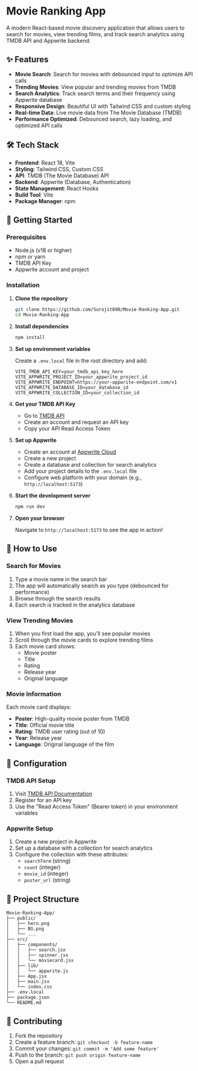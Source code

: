 # Movie Ranking App

A modern React-based movie discovery application that allows users to search for movies, view trending films, and track search analytics using TMDB API and Appwrite backend.

## ✨ Features

- **Movie Search**: Search for movies with debounced input to optimize API calls
- **Trending Movies**: View popular and trending movies from TMDB
- **Search Analytics**: Track search terms and their frequency using Appwrite database
- **Responsive Design**: Beautiful UI with Tailwind CSS and custom styling
- **Real-time Data**: Live movie data from The Movie Database (TMDB)
- **Performance Optimized**: Debounced search, lazy loading, and optimized API calls

## 🛠️ Tech Stack

- **Frontend**: React 18, Vite
- **Styling**: Tailwind CSS, Custom CSS
- **API**: TMDB (The Movie Database) API
- **Backend**: Appwrite (Database, Authentication)
- **State Management**: React Hooks
- **Build Tool**: Vite
- **Package Manager**: npm

## 🚀 Getting Started

### Prerequisites

- Node.js (v18 or higher)
- npm or yarn
- TMDB API Key
- Appwrite account and project

### Installation

1. **Clone the repository**
   ```bash
   git clone https://github.com/Surojit890/Movie-Ranking-App.git
   cd Movie-Ranking-App
   ```

2. **Install dependencies**
   ```bash
   npm install
   ```

3. **Set up environment variables**
   
   Create a `.env.local` file in the root directory and add:
   ```env
   VITE_TMDB_API_KEY=your_tmdb_api_key_here
   VITE_APPWRITE_PROJECT_ID=your_appwrite_project_id
   VITE_APPWRITE_ENDPOINT=https://your-appwrite-endpoint.com/v1
   VITE_APPWRITE_DATABASE_ID=your_database_id
   VITE_APPWRITE_COLLECTION_ID=your_collection_id
   ```

4. **Get your TMDB API Key**
   - Go to [TMDB API](https://www.themoviedb.org/settings/api)
   - Create an account and request an API key
   - Copy your API Read Access Token

5. **Set up Appwrite**
   - Create an account at [Appwrite Cloud](https://cloud.appwrite.io)
   - Create a new project
   - Create a database and collection for search analytics
   - Add your project details to the `.env.local` file
   - Configure web platform with your domain (e.g., `http://localhost:5173`)

6. **Start the development server**
   ```bash
   npm run dev
   ```

7. **Open your browser**
   
   Navigate to `http://localhost:5173` to see the app in action!

## 📱 How to Use

### Search for Movies
1. Type a movie name in the search bar
2. The app will automatically search as you type (debounced for performance)
3. Browse through the search results
4. Each search is tracked in the analytics database

### View Trending Movies
1. When you first load the app, you'll see popular movies
2. Scroll through the movie cards to explore trending films
3. Each movie card shows:
   - Movie poster
   - Title
   - Rating
   - Release year
   - Original language

### Movie Information
Each movie card displays:
- **Poster**: High-quality movie poster from TMDB
- **Title**: Official movie title
- **Rating**: TMDB user rating (out of 10)
- **Year**: Release year
- **Language**: Original language of the film

## 🔧 Configuration

### TMDB API Setup
1. Visit [TMDB API Documentation](https://developers.themoviedb.org/3)
2. Register for an API key
3. Use the "Read Access Token" (Bearer token) in your environment variables

### Appwrite Setup
1. Create a new project in Appwrite
2. Set up a database with a collection for search analytics
3. Configure the collection with these attributes:
   - `searchTerm` (string)
   - `count` (integer)
   - `movie_id` (integer)
   - `poster_url` (string)

## 📁 Project Structure

```
Movie-Ranking-App/
├── public/
│   ├── hero.png
│   ├── BG.png
│   └── ...
├── src/
│   ├── components/
│   │   ├── search.jsx
│   │   ├── spinner.jsx
│   │   └── moviecard.jsx
│   ├── lib/
│   │   └── appwrite.js
│   ├── App.jsx
│   ├── main.jsx
│   └── index.css
├── .env.local
├── package.json
└── README.md
```

## 🤝 Contributing

1. Fork the repository
2. Create a feature branch: `git checkout -b feature-name`
3. Commit your changes: `git commit -m 'Add some feature'`
4. Push to the branch: `git push origin feature-name`
5. Open a pull request

